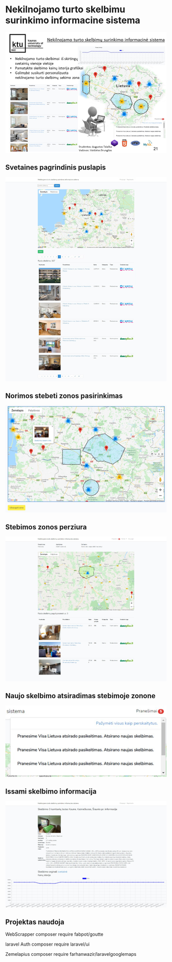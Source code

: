 # Nekilnojamo turto skelbimu surinkimo informacine sistema
![Reklamine](/public/screenshots/Reklamine.jpg)

## Svetaines pagrindinis puslapis
![VisaSvetaine](/public/screenshots/VisaSvetaine.jpg)

## Norimos stebeti zonos pasirinkimas
![ZonosPasirinkimas](/public/screenshots/ZonosPasirinkimas.jpg)

## Stebimos zonos perziura
![StebimosZonosPerziura](/public/screenshots/StebimosZonosPerziura.jpg)

## Naujo skelbimo atsiradimas stebimoje zonone
![NaujasPranesimas](/public/screenshots/NaujasPranesimas.jpg)

## Issami skelbimo informacija
![IssamusSkelbimas](/public/screenshots/IssamusSkelbimas.jpg)

## Projektas naudoja
WebScrapper
composer require fabpot/goutte

laravel Auth
composer require laravel/ui

Zemelapius
composer require farhanwazir/laravelgooglemaps
